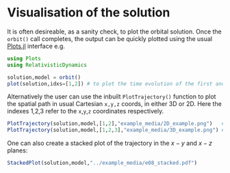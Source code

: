 # Visualisation of the solution
It is often desireable, as a sanity check, to plot the orbital solution. Once the `orbit()` call completes, the output can be quickly plotted using the usual [Plots.jl](https://docs.juliaplots.org/stable/) interface e.g.

```julia
using Plots
using RelativisticDynamics

solution,model = orbit()  
plot(solution,idxs=[1,2]) # to plot the time evolution of the first and second variables, in this case t and r 
```

Alternatively the user can use the inbuilt `PlotTrajectory()` function to plot the spatial path in usual Cartesian `x,y,z` coords, in either 3D or 2D. Here the indexes 1,2,3 refer to the `x`,`y`,`z` coordinates respectively. 

```julia
PlotTrajectory(solution,model,[1,2],"example_media/2D_example.png")   # Plot a 2D example, save to example_media/2D_example.png
PlotTrajectory(solution,model,[1,2,3],"example_media/3D_example.png") # Plot a 3D example, save to example_media/2D_example.png
```


One can also create a stacked plot of the trajectory in the $x-y$ and $x-z$ planes:
```julia
StackedPlot(solution,model,"../example_media/e08_stacked.pdf")
```

